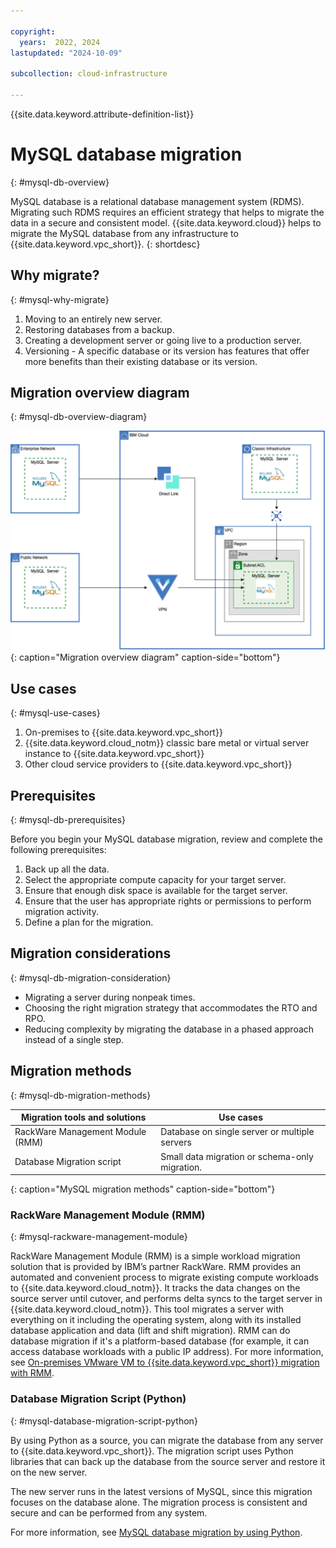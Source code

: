 ```yaml
---

copyright:
  years:  2022, 2024
lastupdated: "2024-10-09"

subcollection: cloud-infrastructure

---
```


{{site.data.keyword.attribute-definition-list}}

# MySQL database migration
{: #mysql-db-overview}

MySQL database is a relational database management system (RDMS). Migrating such RDMS requires an efficient strategy that helps to migrate the data in a secure and consistent model. {{site.data.keyword.cloud}} helps to migrate the MySQL database from any infrastructure to {{site.data.keyword.vpc_short}}.
{: shortdesc}

## Why migrate?
{: #mysql-why-migrate}

1. Moving to an entirely new server.
2. Restoring databases from a backup.
3. Creating a development server or going live to a production server.
4. Versioning - A specific database or its version has features that offer more benefits than their existing database or its version.

## Migration overview diagram
{: #mysql-db-overview-diagram}

![Migration Overview Diagram](images/mysql_db_migration.svg){: caption="Migration overview diagram" caption-side="bottom"}

## Use cases
{: #mysql-use-cases}

1. On-premises to {{site.data.keyword.vpc_short}}
2. {{site.data.keyword.cloud_notm}} classic bare metal or virtual server instance to {{site.data.keyword.vpc_short}}
3. Other cloud service providers to {{site.data.keyword.vpc_short}}

## Prerequisites
{: #mysql-db-prerequisites}

Before you begin your MySQL database migration, review and complete the following prerequisites:

1. Back up all the data.
2. Select the appropriate compute capacity for your target server.
3. Ensure that enough disk space is available for the target server.
4. Ensure that the user has appropriate rights or permissions to perform migration activity.
5. Define a plan for the migration.

## Migration considerations
{: #mysql-db-migration-consideration}

* Migrating a server during nonpeak times.
* Choosing the right migration strategy that accommodates the RTO and RPO.
* Reducing complexity by migrating the database in a phased approach instead of a single step.

## Migration methods
{: #mysql-db-migration-methods}

| Migration tools and solutions | Use cases |
| ----------------- | -------- |
| RackWare Management Module (RMM)| Database on single server or multiple servers |
| Database Migration script| Small data migration or schema-only migration. |
{: caption="MySQL migration methods" caption-side="bottom"}

### RackWare Management Module (RMM)
{: #mysql-rackware-management-module}

RackWare Management Module (RMM) is a simple workload migration solution that is provided by IBM’s partner RackWare. RMM provides an automated and convenient process to migrate existing compute workloads to {{site.data.keyword.cloud_notm}}. It tracks the data changes on the source server until cutover, and performs delta syncs to the target server in {{site.data.keyword.cloud_notm}}. This tool migrates a server with everything on it including the operating system, along with its installed database application and data (lift and shift migration). RMM can do database migration if it's a platform-based database (for example, it can access database workloads with a public IP address). For more information, see [On-premises VMware VM to {{site.data.keyword.vpc_short}} migration with RMM](/docs/cloud-infrastructure?topic=cloud-infrastructure-migrating-images-vmware-vpc).

### Database Migration Script (Python)
{: #mysql-database-migration-script-python}

By using Python as a source, you can migrate the database from any server to {{site.data.keyword.vpc_short}}. The migration script uses Python libraries that can back up the database from the source server and restore it on the new server.

The new server runs in the latest versions of MySQL, since this migration focuses on the database alone. The migration process is consistent and secure and can be performed from any system.

For more information, see [MySQL database migration by using Python](/docs/cloud-infrastructure?topic=cloud-infrastructure-mysql-python).
